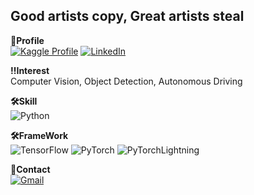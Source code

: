 ## Good artists copy, Great artists steal  

**👤Profile**  
[![Kaggle Profile](https://img.shields.io/badge/Kaggle-20BEFF?style=for-the-badge&logo=Kaggle&logoColor=white)](https://www.kaggle.com/loveacaji)     [![LinkedIn](https://img.shields.io/badge/LinkedIn-0077B5?style=for-the-badge&logo=linkedin&logoColor=white)](https://www.linkedin.com/in/iamjaewoo/)  

**‼️Interest**  
Computer Vision, Object Detection, Autonomous Driving   

**🛠Skill**   
![Python](https://img.shields.io/badge/Python-FFD43B?style=for-the-badge&logo=python&logoColor=blue)  

**🛠FrameWork**     
![TensorFlow](https://img.shields.io/badge/TensorFlow-%23FF6F00.svg?style=for-the-badge&logo=TensorFlow&logoColor=white)    ![PyTorch](https://img.shields.io/badge/PyTorch-%23EE4C2C.svg?style=for-the-badge&logo=PyTorch&logoColor=white)      ![PyTorchLightning](https://img.shields.io/badge/PyTorch%20Lightning-792DE4?style=for-the-badge&logo=pytorch-lightning&logoColor=white)

**📮Contact**  
[![Gmail](https://img.shields.io/badge/Gmail-D14836?style=for-the-badge&logo=gmail&logoColor=white&link=mailto:loveacaji@gmail.com)](mailto:loveacaji@gmail.com)
